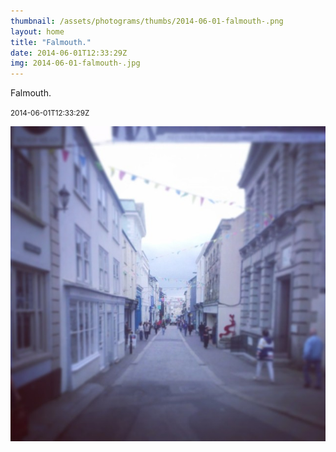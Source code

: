 ```yaml
---
thumbnail: /assets/photograms/thumbs/2014-06-01-falmouth-.png
layout: home
title: "Falmouth."
date: 2014-06-01T12:33:29Z
img: 2014-06-01-falmouth-.jpg
---
```


Falmouth.

<small>2014-06-01T12:33:29Z</small>

![Falmouth.](/assets/photograms/original/2014-06-01-falmouth-.jpg)
